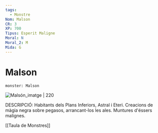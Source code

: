 ```yaml
---
tags:
  - Monstre
Nom: Malson
CR: 3
XP: 700
Tipus: Esperit Maligne
Moral: N
Moral_2: M
Mida: G
---
```

# Malson

```statblock
monster: Malson
```

![Malsón_imatge | 220](https://www.dndbeyond.com/avatars/thumbnails/30833/688/1000/1000/638063870454021777.png)

DESCRIPCIÓ: 
Habitants dels Plans Inferiors, Astral i Eteri. Creacions de màgia negra sobre pegasos, arrancant-los les ales. Muntures d'éssers malignes.

[[Taula de Monstres]]